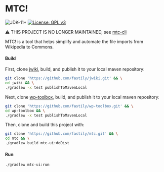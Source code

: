 # MTC!
![JDK-11+](https://upload.wikimedia.org/wikipedia/commons/e/ef/Blue_JDK_11%2B_Shield_Badge.svg)
[![License: GPL v3](https://upload.wikimedia.org/wikipedia/commons/8/86/GPL_v3_Blue_Badge.svg)](https://www.gnu.org/licenses/gpl-3.0.en.html)

⚠️ THIS PROJECT IS NO LONGER MAINTAINED, see [mtc-cli](https://github.com/fastily/mtc-cli)

MTC! is a tool that helps simplify and automate the file imports from Wikipedia to Commons.

#### Build
First, clone [jwiki](https://github.com/fastily/jwiki), build, and publish it to your local maven repository:
```bash
git clone 'https://github.com/fastily/jwiki.git' && \
cd jwiki && \
./gradlew -x test publishToMavenLocal
```

Next, clone [wp-toolbox](https://github.com/fastily/wp-toolbox), build, and publish it to your local maven repository:
```bash
git clone 'https://github.com/fastily/wp-toolbox.git' && \
cd wp-toolbox && \
./gradlew -x test publishToMavenLocal
```

Then, clone and build this project with:
```bash
git clone 'https://github.com/fastily/mtc.git' && \
cd mtc && \
./gradlew build mtc-ui:doDist
```

#### Run
```bash
./gradlew mtc-ui:run
```